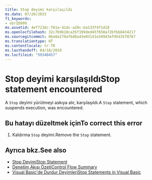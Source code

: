 ```yaml
---
title: Stop deyimi karşılaşıldı
ms.date: 07/20/2015
f1_keywords:
- vbrID999
ms.assetid: 4ef7216c-761a-41dc-a20c-ba133f4f1d18
ms.openlocfilehash: 32c7b9b18ca35f199ded45f650a72bfbb8434217
ms.sourcegitcommit: 0be8a279af6d8a43e03141e349d3efd5d35f8767
ms.translationtype: HT
ms.contentlocale: tr-TR
ms.lasthandoff: 04/18/2019
ms.locfileid: "59340457"
---
```

# <a name="stop-statement-encountered"></a><span data-ttu-id="dc90c-102">Stop deyimi karşılaşıldı</span><span class="sxs-lookup"><span data-stu-id="dc90c-102">Stop statement encountered</span></span>
<span data-ttu-id="dc90c-103">A `Stop` deyimi yürütmeyi askıya alır, karşılaşıldı.</span><span class="sxs-lookup"><span data-stu-id="dc90c-103">A `Stop` statement, which suspends execution, was encountered.</span></span>  
  
## <a name="to-correct-this-error"></a><span data-ttu-id="dc90c-104">Bu hatayı düzeltmek için</span><span class="sxs-lookup"><span data-stu-id="dc90c-104">To correct this error</span></span>  
  
1. <span data-ttu-id="dc90c-105">Kaldırma `Stop` deyimi.</span><span class="sxs-lookup"><span data-stu-id="dc90c-105">Remove the `Stop` statement.</span></span>  
  
## <a name="see-also"></a><span data-ttu-id="dc90c-106">Ayrıca bkz.</span><span class="sxs-lookup"><span data-stu-id="dc90c-106">See also</span></span>

- [<span data-ttu-id="dc90c-107">Stop Deyimi</span><span class="sxs-lookup"><span data-stu-id="dc90c-107">Stop Statement</span></span>](../../visual-basic/language-reference/statements/stop-statement.md)
- [<span data-ttu-id="dc90c-108">Denetim Akışı Özeti</span><span class="sxs-lookup"><span data-stu-id="dc90c-108">Control Flow Summary</span></span>](../../visual-basic/language-reference/keywords/control-flow-summary.md)
- [<span data-ttu-id="dc90c-109">Visual Basic'de Durdur Deyimleri</span><span class="sxs-lookup"><span data-stu-id="dc90c-109">Stop Statements in Visual Basic</span></span>](/visualstudio/debugger/stop-statements-in-visual-basic)
